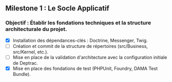 ## Milestone 1 : Le Socle Applicatif
### Objectif : Établir les fondations techniques et la structure architecturale du projet.

* [x] Installation des dépendances-clés : Doctrine, Messenger, Twig.
* [ ] Création et commit de la structure de répertoires (src/Business, src/Kernel, etc.).
* [ ] Mise en place de la validation d'architecture avec la configuration initiale de Deptrac.
* [x] Mise en place des fondations de test (PHPUnit, Foundry, DAMA Test Bundle).
